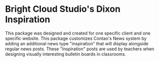 # Bright Cloud Studio's Dixon Inspiration
This package was designed and created for one specific client and one specific website. This package customizes Contao's News system by adding an additional news type "inspiration" that will display alongside regular news posts. These "Inspiration" posts are used by teachers when designing visually interesting bulletin boards in classrooms.
